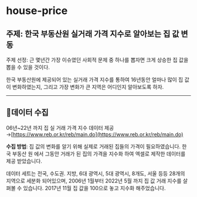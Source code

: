# house-price

## 주제: 한국 부동산원 실거래 가격 지수로 알아보는 집 값 변동

주제 선정: 근 몇년간 가장 이슈였던 사회적 문제 중 하나를 뽑자면 크게 상승한 집 값을 뽑을 수 있을 것이다. 

한국 부동산원에 제공되어 있는 실거래 가격 지수를 통하여 16년동안 얼마나 많이 집 값이 변화하였는지, 그리고 가장 변화가 큰 지역은 어디인지 알아보도록 하자.

---

## 🔗데이터 수집

06년~22년 까지 집 실 거래 가격 지수 데이터 제공 →[https://www.reb.or.kr/reb/main.do](https://www.reb.or.kr/reb/main.do)

**수집 방법**: 집 값의 변화를 알기 위해 실제로 거래된 집들의 가격이 필요하였습니다. 한국 부동산 원 에서 그동안 거래가 된 집의 가격을 지수화 하여 엑셀로 제작한 데이터를 제공 받았습니다.

데이터 세트는 전국, 수도권. 지방, 6대 광역시, 5대 광역시, 8개도, 서울 등등 28개의 지역으로 세분화 되어있으며, 2006년 1월부터 2022년 5월 까지 집 값 거래 지수를 살펴볼 수 있습니다. 2017년 11월 집 값을 100으로 놓고 지수화 해주었습니다.
